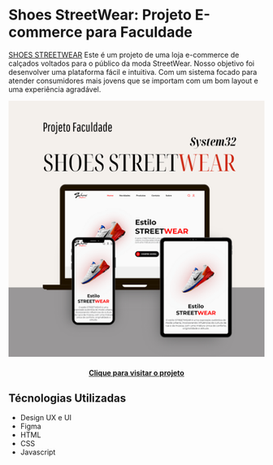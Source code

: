 # Shoes StreetWear: Projeto E-commerce para Faculdade

[SHOES STREETWEAR](https://hub-moraes.github.io/Projeto.E-commerce/) Este é um projeto de uma loja e-commerce de calçados voltados para o público da moda StreetWear. Nosso objetivo foi desenvolver uma plataforma fácil e intuitiva. Com um sistema focado para atender consumidores mais jovens que se importam com um bom layout e uma experiência agradável.

![Exemplo de Interface](assets/img/preview.png)

<h4 align="center"><a href="https://hub-moraes.github.io/Projeto.E-commerce/">Clique para visitar o projeto</a></h4>

## Técnologias Utilizadas ##

* Design UX e UI
* Figma
* HTML
* CSS
* Javascript
